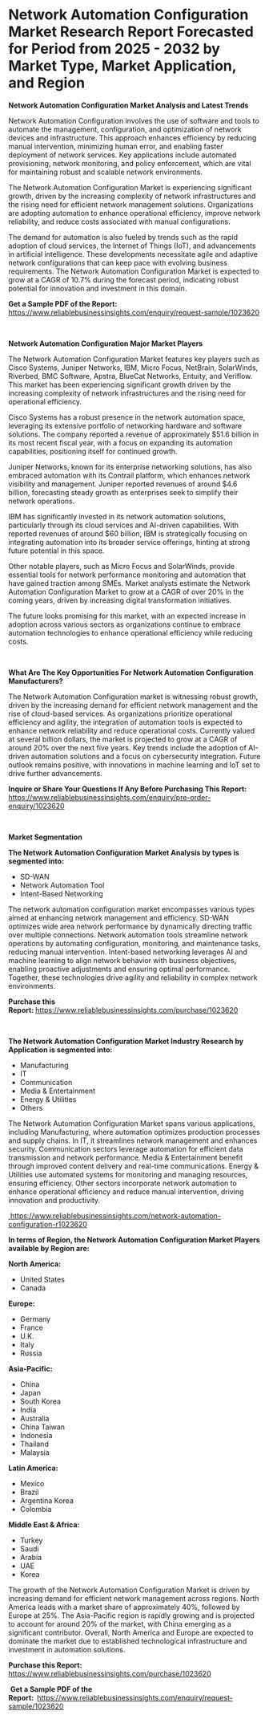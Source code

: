 <p><h1>Network Automation Configuration Market Research Report Forecasted for Period from 2025 -  2032 by Market Type, Market Application, and Region</h1></p><p><strong>Network Automation Configuration Market Analysis and Latest Trends</strong></p>
<p><p>Network Automation Configuration involves the use of software and tools to automate the management, configuration, and optimization of network devices and infrastructure. This approach enhances efficiency by reducing manual intervention, minimizing human error, and enabling faster deployment of network services. Key applications include automated provisioning, network monitoring, and policy enforcement, which are vital for maintaining robust and scalable network environments.</p><p>The Network Automation Configuration Market is experiencing significant growth, driven by the increasing complexity of network infrastructures and the rising need for efficient network management solutions. Organizations are adopting automation to enhance operational efficiency, improve network reliability, and reduce costs associated with manual configurations. </p><p>The demand for automation is also fueled by trends such as the rapid adoption of cloud services, the Internet of Things (IoT), and advancements in artificial intelligence. These developments necessitate agile and adaptive network configurations that can keep pace with evolving business requirements. The Network Automation Configuration Market is expected to grow at a CAGR of 10.7% during the forecast period, indicating robust potential for innovation and investment in this domain.</p></p>
<p><strong>Get a Sample PDF of the Report:&nbsp;</strong> <a href="https://www.reliablebusinessinsights.com/enquiry/request-sample/1023620?utm_campaign=2440&utm_medium=2&utm_source=Github&utm_content=ia&utm_term=17042025&utm_id=network-automation-configuration">https://www.reliablebusinessinsights.com/enquiry/request-sample/1023620</a></p>
<p>&nbsp;</p>
<p><strong>Network Automation Configuration Major Market Players</strong></p>
<p><p>The Network Automation Configuration Market features key players such as Cisco Systems, Juniper Networks, IBM, Micro Focus, NetBrain, SolarWinds, Riverbed, BMC Software, Apstra, BlueCat Networks, Entuity, and Veriflow. This market has been experiencing significant growth driven by the increasing complexity of network infrastructures and the rising need for operational efficiency.</p><p>Cisco Systems has a robust presence in the network automation space, leveraging its extensive portfolio of networking hardware and software solutions. The company reported a revenue of approximately $51.6 billion in its most recent fiscal year, with a focus on expanding its automation capabilities, positioning itself for continued growth.</p><p>Juniper Networks, known for its enterprise networking solutions, has also embraced automation with its Contrail platform, which enhances network visibility and management. Juniper reported revenues of around $4.6 billion, forecasting steady growth as enterprises seek to simplify their network operations.</p><p>IBM has significantly invested in its network automation solutions, particularly through its cloud services and AI-driven capabilities. With reported revenues of around $60 billion, IBM is strategically focusing on integrating automation into its broader service offerings, hinting at strong future potential in this space.</p><p>Other notable players, such as Micro Focus and SolarWinds, provide essential tools for network performance monitoring and automation that have gained traction among SMEs. Market analysts estimate the Network Automation Configuration Market to grow at a CAGR of over 20% in the coming years, driven by increasing digital transformation initiatives.</p><p>The future looks promising for this market, with an expected increase in adoption across various sectors as organizations continue to embrace automation technologies to enhance operational efficiency while reducing costs.</p></p>
<p>&nbsp;</p>
<p><strong>What Are The Key Opportunities For Network Automation Configuration Manufacturers?</strong></p>
<p><p>The Network Automation Configuration market is witnessing robust growth, driven by the increasing demand for efficient network management and the rise of cloud-based services. As organizations prioritize operational efficiency and agility, the integration of automation tools is expected to enhance network reliability and reduce operational costs. Currently valued at several billion dollars, the market is projected to grow at a CAGR of around 20% over the next five years. Key trends include the adoption of AI-driven automation solutions and a focus on cybersecurity integration. Future outlook remains positive, with innovations in machine learning and IoT set to drive further advancements.</p></p>
<p><strong>Inquire or Share Your Questions If Any Before Purchasing This Report:</strong> <a href="https://www.reliablebusinessinsights.com/enquiry/pre-order-enquiry/1023620?utm_campaign=2440&utm_medium=2&utm_source=Github&utm_content=ia&utm_term=17042025&utm_id=network-automation-configuration">https://www.reliablebusinessinsights.com/enquiry/pre-order-enquiry/1023620</a></p>
<p>&nbsp;</p>
<p><strong>Market Segmentation</strong></p>
<p><strong>The Network Automation Configuration Market Analysis by types is segmented into:</strong></p>
<p><ul><li>SD-WAN</li><li>Network Automation Tool</li><li>Intent-Based Networking</li></ul></p>
<p><p>The network automation configuration market encompasses various types aimed at enhancing network management and efficiency. SD-WAN optimizes wide area network performance by dynamically directing traffic over multiple connections. Network automation tools streamline network operations by automating configuration, monitoring, and maintenance tasks, reducing manual intervention. Intent-based networking leverages AI and machine learning to align network behavior with business objectives, enabling proactive adjustments and ensuring optimal performance. Together, these technologies drive agility and reliability in complex network environments.</p></p>
<p><strong>Purchase this Report:&nbsp;</strong><a href="https://www.reliablebusinessinsights.com/purchase/1023620?utm_campaign=2440&utm_medium=2&utm_source=Github&utm_content=ia&utm_term=17042025&utm_id=network-automation-configuration">https://www.reliablebusinessinsights.com/purchase/1023620</a></p>
<p>&nbsp;</p>
<p><strong>The Network Automation Configuration Market Industry Research by Application is segmented into:</strong></p>
<p><ul><li>Manufacturing</li><li>IT</li><li>Communication</li><li>Media & Entertainment</li><li>Energy & Utilities</li><li>Others</li></ul></p>
<p><p>The Network Automation Configuration Market spans various applications, including Manufacturing, where automation optimizes production processes and supply chains. In IT, it streamlines network management and enhances security. Communication sectors leverage automation for efficient data transmission and network performance. Media & Entertainment benefit through improved content delivery and real-time communications. Energy & Utilities use automated systems for monitoring and managing resources, ensuring efficiency. Other sectors incorporate network automation to enhance operational efficiency and reduce manual intervention, driving innovation and productivity.</p></p>
<p><a href="https://www.reliablebusinessinsights.com/network-automation-configuration-r1023620?utm_campaign=2440&utm_medium=2&utm_source=Github&utm_content=ia&utm_term=17042025&utm_id=network-automation-configuration">&nbsp;https://www.reliablebusinessinsights.com/network-automation-configuration-r1023620</a></p>
<p><strong>In terms of Region, the Network Automation Configuration Market Players available by Region are:</strong></p>
<p>
    <p> <strong> North America: </strong>
        <ul>
            <li>United States</li>
            <li>Canada</li>
        </ul>
        </p> 
    <p> <strong> Europe: </strong>
        <ul>
            <li>Germany</li>
            <li>France</li>
            <li>U.K.</li>
            <li>Italy</li>
            <li>Russia</li>
        </ul>
        </p> 
    <p> <strong> Asia-Pacific: </strong>
        <ul>
            <li>China</li>
            <li>Japan</li>
            <li>South Korea</li>
            <li>India</li>
            <li>Australia</li>
            <li>China Taiwan</li>
            <li>Indonesia</li>
            <li>Thailand</li>
            <li>Malaysia</li>
        </ul>
        </p> 
    <p> <strong> Latin America: </strong>
        <ul>
            <li>Mexico</li>
            <li>Brazil</li>
            <li>Argentina Korea</li>
            <li>Colombia</li>
        </ul>
        </p> 
    <p> <strong> Middle East & Africa: </strong>
        <ul>
            <li>Turkey</li>
            <li>Saudi</li>
            <li>Arabia</li>
            <li>UAE</li>
            <li>Korea</li>
        </ul>
    </p>
    </p>
<p><p>The growth of the Network Automation Configuration Market is driven by increasing demand for efficient network management across regions. North America leads with a market share of approximately 40%, followed by Europe at 25%. The Asia-Pacific region is rapidly growing and is projected to account for around 20% of the market, with China emerging as a significant contributor. Overall, North America and Europe are expected to dominate the market due to established technological infrastructure and investment in automation solutions.</p></p>
<p><strong>Purchase this Report: </strong><a href="https://www.reliablebusinessinsights.com/purchase/1023620?utm_campaign=2440&utm_medium=2&utm_source=Github&utm_content=ia&utm_term=17042025&utm_id=network-automation-configuration">https://www.reliablebusinessinsights.com/purchase/1023620</a></p>
<p>&nbsp;<strong>Get a Sample PDF of the Report:&nbsp;&nbsp;</strong><a href="https://www.reliablebusinessinsights.com/enquiry/request-sample/1023620?utm_campaign=2440&utm_medium=2&utm_source=Github&utm_content=ia&utm_term=17042025&utm_id=network-automation-configuration">https://www.reliablebusinessinsights.com/enquiry/request-sample/1023620</a></p>
<p><strong></strong></p>
<p><p></p><p></p><p></p></p>